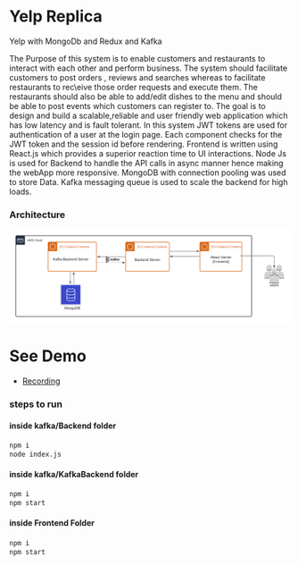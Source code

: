 # Yelp Replica
Yelp with MongoDb and Redux and Kafka

The Purpose of this system is to enable customers and restaurants to interact with each other and perform business. The system should facilitate customers to post orders , reviews and searches whereas to facilitate restaurants to rec\eive those order requests and execute them. The restaurants should also be able to add/edit dishes to the menu and should be able to post events which customers can register to.
	The goal is to design and build a scalable,reliable and user friendly web application which has low latency and is fault tolerant. 
In this system JWT tokens are used for authentication of a user at the login page. Each component checks for the JWT token and the session id before rendering. Frontend is written using React.js which provides a superior reaction time to UI interactions. Node Js is used for Backend to handle the API calls in async manner hence making the webApp more responsive. MongoDB with connection pooling was used to store Data. Kafka messaging queue is used to scale the backend for high loads.
### Architecture
![Yelp Prototype](Images/lab2-architecture.png)

# See Demo
* [Recording](https://www.youtube.com/watch?v=nOkruj5IUjk)

### steps to run
#### inside kafka/Backend folder
```
npm i
node index.js
```
#### inside kafka/KafkaBackend folder
```
npm i
npm start
```
#### inside Frontend Folder
```
npm i
npm start
```


